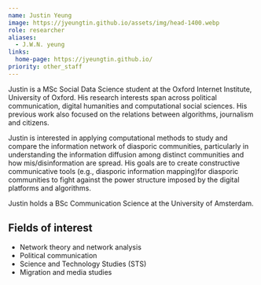 ```yaml
---
name: Justin Yeung
image: https://jyeungtin.github.io/assets/img/head-1400.webp
role: researcher
aliases:
  - J.W.N. yeung
links:
  home-page: https://jyeungtin.github.io/
priority: other_staff
---
```


Justin is a MSc Social Data Science student at the Oxford Internet Institute, University of Oxford. His research interests span across political communication, digital humanities and computational social sciences. His previous work also focused on the relations between algorithms, journalism and citizens.

Justin is interested in applying computational methods to study and compare the information network of diasporic communities, particularly in understanding the information diffusion among distinct communities and how mis/disinformation are spread. His goals are to create constructive communicative tools (e.g., diasporic information mapping)for diasporic communities to fight against the power structure imposed by the digital platforms and algorithms. 

Justin holds a BSc Communication Science at the University of Amsterdam. 


## Fields of interest
- Network theory and network analysis
- Political communication
- Science and Technology Studies (STS)
- Migration and media studies 
